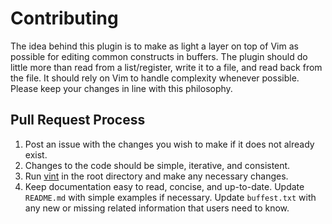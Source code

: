 # Contributing

The idea behind this plugin is to make as light a layer on top of Vim as possible for editing common constructs in buffers.
The plugin should do little more than read from a list/register, write it to a file, and read back from the file.
It should rely on Vim to handle complexity whenever possible.
Please keep your changes in line with this philosophy.

## Pull Request Process

1. Post an issue with the changes you wish to make if it does not already exist.
2. Changes to the code should be simple, iterative, and consistent.
3. Run [vint](https://github.com/Kuniwak/vint) in the root directory and make any necessary changes.
4. Keep documentation easy to read, concise, and up-to-date.
   Update `README.md` with simple examples if necessary.
   Update `buffest.txt` with any new or missing related information that users need to know.
